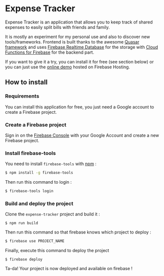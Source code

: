 # Expense Tracker

Expense Tracker is an application that allows you to keep track of shared expenses to easily split bills with friends and family.

It is mostly an experiment for my personal use and also to discover new tools/frameworks. Frontend is built thanks to the awesome [Quasar framework](https://github.com/quasarframework/quasar) and uses [Firebase Realtime Database](https://firebase.google.com/docs/database) for the storage with [Cloud Functions for Firebase](https://firebase.google.com/docs/functions) for the backend part.

If you want to give it a try, you can install it for free (see section below) or you can just use the [online demo](https://web-expense-tracker-demo.web.app) hosted on Firebase Hosting.

## How to install

### Requirements
You can install this application for free, you just need a Google account to create a Firebase project.

### Create a Firebase project

Sign in on the [Firebase Console](https://console.firebase.google.com) with your Google Account and create a new Firebase project.

### Install firebase-tools

You need to install `firebase-tools` with [npm](https://www.npmjs.com/) :
```bash
$ npm install -g firebase-tools
```

Then run this command to login :
```bash
$ firebase-tools login
```

### Build and deploy the project

Clone the `expense-tracker` project and build it :
```
$ npm run build
```

Then run this command so that firebase knows which project to deploy :
```bash
$ firebase use PROJECT_NAME
```

Finally, execute this command to deploy the project
```
$ firebase deploy
```

Ta-da! Your project is now deployed and available on firebase !
